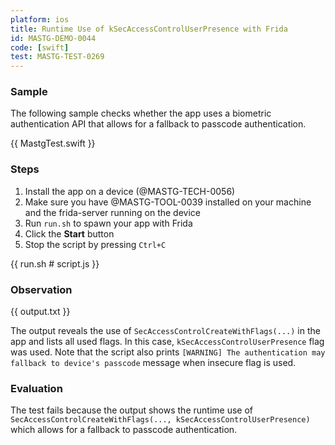 ```yaml
---
platform: ios
title: Runtime Use of kSecAccessControlUserPresence with Frida
id: MASTG-DEMO-0044
code: [swift]
test: MASTG-TEST-0269
---
```


### Sample

The following sample checks whether the app uses a biometric authentication API that allows for a fallback to passcode authentication.

{{ MastgTest.swift }}

### Steps

1. Install the app on a device (@MASTG-TECH-0056)
2. Make sure you have @MASTG-TOOL-0039 installed on your machine and the frida-server running on the device
3. Run `run.sh` to spawn your app with Frida
4. Click the **Start** button
5. Stop the script by pressing `Ctrl+C`

{{ run.sh # script.js }}

### Observation

{{ output.txt }}

The output reveals the use of `SecAccessControlCreateWithFlags(...)` in the app and lists all used flags. In this case, `kSecAccessControlUserPresence` flag was used. Note that the script also prints `[WARNING] The authentication may fallback to device's passcode` message when insecure flag is used.

### Evaluation

The test fails because the output shows the runtime use of `SecAccessControlCreateWithFlags(..., kSecAccessControlUserPresence)` which allows for a fallback to passcode authentication.
